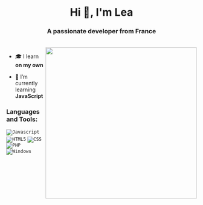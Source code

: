 <h1 align="center">Hi 👋, I'm Lea</h1>
<h3 align="center">A passionate developer from France</h3></br>
<img align="right" alt"girlCoding" width="400" src="https://i.pinimg.com/originals/cd/6f/24/cd6f240d6467e74b1452991a638adf99.gif">

- 🎓 I learn **on my own**

- 🌱 I’m currently learning **JavaScript**



<h3 align="left">Languages and Tools:</h3>
<code><img src="https://img.shields.io/badge/JavaScript-F7DF1E?style=for-the-badge&logo=javascript&logoColor=black" alt="Javascript"/></code>
<code><img src="https://img.shields.io/badge/HTML5-E34F26?style=for-the-badge&logo=html5&logoColor=white" alt="HTML5"/></code>
<code><img src="https://img.shields.io/badge/CSS3-1572B6?style=for-the-badge&logo=css3&logoColor=white" alt="CSS"/></code>
<code><img src="https://img.shields.io/badge/PHP-777BB4?style=for-the-badge&logo=php&logoColor=white" alt="PHP"/></code>
<code><img src="https://img.shields.io/badge/Windows-0078D6?style=for-the-badge&logo=windows&logoColor=white" alt="Windows"/></code>
